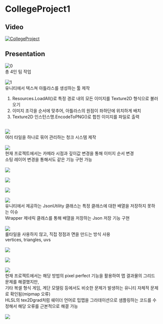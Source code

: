 # CollegeProject1
## Video
[![CollegeProject](https://i.ytimg.com/vi/jkRhfK9wDwg/sddefault.jpg?sqp=-oaymwEmCIAFEOAD8quKqQMa8AEB-AHUBoAC4AOKAgwIABABGDogOih_MA8=&rs=AOn4CLALcq1223MXHxJCdjYd_aAWZPsC3A)](https://www.youtube.com/watch?v=jkRhfK9wDwg)<br>

## Presentation
![0](https://github.com/seintcat/CollegeProject/assets/35403288/0349154b-7292-4678-b295-8e9023a187ce)<br>
총 4인 팀 작업<br>
<br>
![1](https://github.com/seintcat/CollegeProject/assets/35403288/1a2d3e74-61b7-4b41-a5c8-19ee107e52d6)<br>
유니티에서 텍스쳐 아틀라스를 생성하는 툴 제작<br>
1. Resources.LoadAll()로 특정 경로 내의 모든 이미지를 Texture2D 형식으로 불러오기<br>
2. 이미지 조각을 순서에 맞추어, 아틀라스의 원점이 좌하단에 위치하게 배치<br>
3. Texture2D 인스턴스명.EncodeToPNG()로 합친 이미지를 파일로 출력<br>
<br>
<img src="https://github-production-user-asset-6210df.s3.amazonaws.com/35403288/274153447-f5b22d06-17f6-40f6-9135-72dae7ca2fc1.jpg"/><br>
여러 타일을 하나로 묶어 관리하는 청크 시스템 제작<br>
<br>
<img src="https://github.com/seintcat/CollegeProject/assets/35403288/1f60be7e-94f9-4419-8b18-b3221a8c59ad"/><br>
현재 프로젝트에서는 카메라 시점과 깊이값 변경을 통해 이미지 순서 변경<br>
소팅 레이어 변경을 통해서도 같은 기능 구현 가능<br>
<br>
<img src="https://github.com/seintcat/CollegeProject/assets/35403288/61192041-653c-403e-be86-b60ca92d89c5"/><br>
<br>
<img src="https://github.com/seintcat/CollegeProject/assets/35403288/d2d74921-924c-4fad-99d4-ce09f73d9987"/><br>
<br>
<img src="https://github.com/seintcat/CollegeProject/assets/35403288/cf8ecf9d-f0c1-497f-85b7-e8f7bec80f0a"/><br>
<br>
<img src="https://github.com/seintcat/CollegeProject/assets/35403288/e1c4489c-31fc-4e05-94db-8d7dfc2b557e"/><br>
유니티에서 제공하는 JsonUtility 클래스는 특정 클래스에 대한 배열을 저장하지 못하는 이슈<br>
Wrapper<T> 제네릭 클래스를 통해 배열을 저장하는 Json 저장 기능 구현<br>
<br>
<img src="https://github.com/seintcat/CollegeProject/assets/35403288/d0d42e1a-6d90-4571-a327-7bc9309f9287"/><br>
룰타일을 사용하지 않고, 직접 정점과 면을 만드는 방식 사용<br>
vertices, triangles, uvs<br>
<br>
<img src="https://github.com/seintcat/CollegeProject/assets/35403288/49419b23-4cb4-4c2c-a385-586ce8850450"/><br>
<br>
<img src="https://github.com/seintcat/CollegeProject/assets/35403288/ba473130-6b97-4064-b7f0-4a246f477478"/><br>
<br>
<img src="https://github.com/seintcat/CollegeProject/assets/35403288/fa2cf6b6-c688-4fce-aade-9e9adfe1f015"/><br>
현재 프로젝트에서는 해당 방법의 pixel perfect 기능을 활용하여 맵 결과물의 그리드 문제를 해결했지만,<br>
기타 복셀 형식 게임, 계단 모델링 등에서도 비슷한 문제가 발생하는 유니티 자체적 문제로 확인됨(mipmap 오류)<br>
HLSL의 tex2Dgrad처럼 쉐이더 언어로 밉맵을 그라데이션으로 샘플링하는 코드를 수정해서 해당 오류를 근본적으로 해결 가능<br>
<br>
<img src="https://github.com/seintcat/CollegeProject/assets/35403288/b3825860-b0f8-4061-a923-bdf94589f9ac"/><br>
<br>
